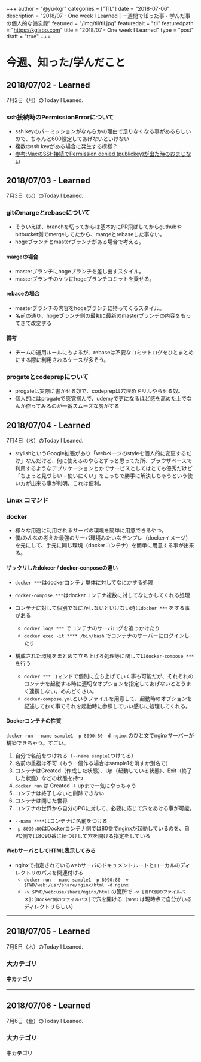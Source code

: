 +++
author = "@yu-kgr"
categories = ["TIL"]
date = "2018-07-06"
description = "2018/07 - One week I Learned | 一週間で知った事・学んだ事の個人的な備忘録"
featured = "/img/til/til.jpg"
featuredalt = "til"
featuredpath = "https://kglabo.com"
title = "2018/07 - One week I Learned"
type = "post"
draft = "true"
+++

# 今週、知った/学んだこと

<!-- tags = ["ssh", "PermissionError", "git", "marge", "rebase", "学習サービス", ""] -->

## 2018/07/02 - Learned

7月2日（月）のToday I Leaned.

### ssh接続時のPermissionErrorについて

- ssh keyのパーミッションがなんらかの理由で足りなくなる事があるらしいので、ちゃんと600設定してあげないといけない
- 複数のssh keyがある場合に発生する模様？
- [参考:MacのSSH接続でPermission denied (publickey)が出た時のおまじない](https://qiita.com/midasmn/items/5295f6799aa407f0fdcf)


## 2018/07/03 - Learned

7月3日（火）のToday I Leaned.

### gitのmargeとrebaseについて

- そういえば、branchを切ってからは基本的にPR飛ばしてからguthubやbitbucket側でmergeしてたから、margeとrebaseした事ない。
- hogeブランチとmasterブランチがある場合で考える。

####  margeの場合

- masterブランチにhogeブランチを差し出すスタイル。
- masterブランチのケツにhogeブランチコミットを乗せる。

#### rebaceの場合

- masterブランチの内容をhogeブランチに持ってくるスタイル。
- 名前の通り、hogeブランチ側の最初に最新のmasterブランチの内容をもってきて改変する

#### 備考

- チームの運用ルールにもよるが、rebaseは不要なコミットログをひとまとめにする際に利用されるケースが多そう。


### progateとcodeprepについて

- progateは実際に書かせる奴で、codeprepは穴埋めドリルやらせる奴。
- 個人的にはprogateで感覚掴んで、udemyで更になるほど感を高めた上でなんか作ってみるのが一番スムーズな気がする

## 2018/07/04 - Learned

7月4日（水）のToday I Leaned.

- stylishというGoogle拡張があり「webページのstyleを個人的に変更するだけ」なんだけど、何に使えるのやらとずっと思ってた所、ブラウザベースで利用するようなアプリケーションとかでサービスとしてはとても優秀だけど「ちょっと見づらい・使いにくい」をこっちで勝手に解決しちゃうという使い方が出来る事が判明。これは便利。

### Linux コマンド

#### 

### docker

- 様々な用途に利用されるサーバの環境を簡単に用意できるやつ。
- 僕/みんなの考えた最強のサーバ環境みたいなテンプレ（dockerイメージ）を元にして、手元に同じ環境（dockerコンテナ）を簡単に用意する事が出来る。

#### ザックリしたdokcer / docker-conposeの違い

- `docker ***`はdockerコンテナ単体に対してなにかする処理
- `docker-compose ***`はdockerコンテナ複数に対してなにかしてくれる処理

- コンテナに対して個別でなにかしないといけない時は`docker ***` をする事がある
  - `docker logs ***` でコンテナのサーバログを追っかけたり
  - `docker exec -it **** /bin/bash` でコンテナのサーバーにログインしたり

- 構成された環境をまとめて立ち上げる処理等に関しては`docker-compose ***`を行う
  - `docker ***` コマンドで個別に立ち上げていく事も可能だが、それぞれのコンテナを起動する時に適切なオプションを指定してあげないととうまく連携しない。めんどくさい。
  - `docker-compose.yml`というファイルを用意して、起動時のオプションを記述しておく事でそれを起動時に参照していい感じに処理してくれる。
  
#### Dockerコンテナの性質

`docker run --name sample1 -p 8090:80 -d nginx` のひと文でnginxサーバーが構築できちゃう。すごい。

1. 自分で名前をつけれる（`--name sample1`つけてる）
2. 名前の重複は不可（もう一個作る場合はsample1を消すか別名で）
3. コンテナはCreated（作成した状態）、Up（起動している状態）、Exit（終了した状態）などの状態を持つ
4. `docker run` は Created -> upまで一気にやっちゃう
5. コンテナは終了しないと削除できない
6. コンテナは閉じた世界
7. コンテナの世界から自分のPCに対して、必要に応じて穴をあける事が可能。

- `--name ****`はコンテナに名前をつける
- `-p 8090:80`はDockerコンテナ側では80番でnginxが起動しているのを、自PC側では8090番に紐づけして穴を開ける指定をしている

#### WebサーバとしてHTML表示してみる

- nginxで指定されているwebサーバのドキュメントルートとローカルのディレクトリのパスを関連付ける
  - `docker run --name sample1 -p 8090:80 -v $PWD/web:/usr/share/nginx/html -d nginx`
  - `-v $PWD/web:use/share/nginx/html` の箇所で `-v [自PC側のファイルパス]:[Docker側のファイルパス]`で穴を開ける（`$PWD` は現時点で自分がいるディレクトリらしい）

---

## 2018/07/05 - Learned

7月5日（木）のToday I Leaned.

### 大カテゴリ

#### 中カテゴリ

---

## 2018/07/06 - Learned

7月6日（金）のToday I Leaned.

### 大カテゴリ

#### 中カテゴリ
